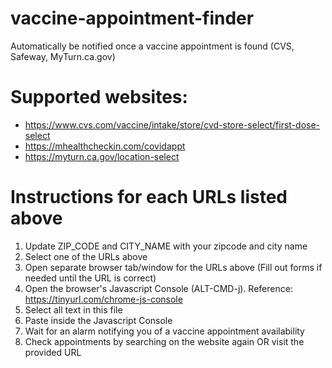 # vaccine-appointment-finder
Automatically be notified once a vaccine appointment is found (CVS, Safeway, MyTurn.ca.gov)

 # Supported websites:                                                                                             
 - https://www.cvs.com/vaccine/intake/store/cvd-store-select/first-dose-select                                     
 - https://mhealthcheckin.com/covidappt                                                                            
 - https://myturn.ca.gov/location-select                                                                           
                                                                                                                   
 # Instructions for each URLs listed above                                                                         
 1. Update ZIP_CODE and CITY_NAME with your zipcode and city name                                                  
 2. Select one of the URLs above                                                                                   
 3. Open separate browser tab/window for the URLs above (Fill out forms if needed until the URL is correct)        
 4. Open the browser's Javascript Console (ALT-CMD-j). Reference: https://tinyurl.com/chrome-js-console            
 5. Select all text in this file                                                                                   
 6. Paste inside the Javascript Console                                                                              
 7. Wait for an alarm notifying you of a vaccine appointment availability                                          
 8. Check appointments by searching on the website again OR visit the provided URL                                 
